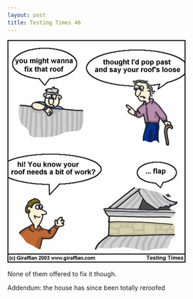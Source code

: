 ```yaml
---
layout: post
title: Testing Times 46
---
```

<img src="/images/tt0046.png">

None of them offered to fix it though.

Addendum: the house has since been totally reroofed  